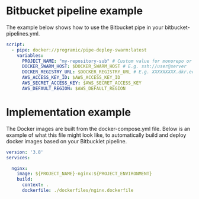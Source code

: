 # Bitbucket pipeline example
The example below shows how to use the Bitbucket pipe in your bitbucket-pipelines.yml.

```yaml
script:
  - pipe: docker://programic/pipe-deploy-swarm:latest
    variables:
      PROJECT_NAME: "my-repository-sub" # Custom value for monorepo or $BITBUCKET_REPO_SLUG
      DOCKER_SWARM_HOST: $DOCKER_SWARM_HOST # E.g. ssh://user@server
      DOCKER_REGISTRY_URL: $DOCKER_REGISTRY_URL # E.g. XXXXXXXXX.dkr.ecr.eu-central-1.amazonaws.com
      AWS_ACCESS_KEY_ID: $AWS_ACCESS_KEY_ID
      AWS_SECRET_ACCESS_KEY: $AWS_SECRET_ACCESS_KEY
      AWS_DEFAULT_REGION: $AWS_DEFAULT_REGION
```

# Implementation example
The Docker images are built from the docker-compose.yml file. Below is an example of what this file might look like, 
to automatically build and deploy docker images based on your Bitbucklet pipeline.

```yaml
version: '3.8'
services:

  nginx:
    image: ${PROJECT_NAME}-nginx:${PROJECT_ENVIRONMENT}
    build:
      context: .
      dockerfile: ./dockerfiles/nginx.dockerfile
```